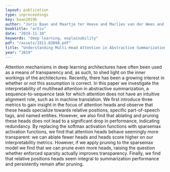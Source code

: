 ```yaml
---
layout: publication
type: inproceedings
key: baan2019b
author: "Joris Baan and Maartje ter Hoeve and Marlies van der Wees and Anne Schuth and Maarten de Rijke"
booktitle: "arXiv"
date: "2019-11-10"
keywords: "deep learning, explainability"
pdf: "/assets/1911.03898.pdf"
title: "Understanding Multi-Head Attention in Abstractive Summarization"
year: "2019"
---
```


Attention mechanisms in deep learning architectures have often been used as a means of transparency and, as such, to shed light on the inner workings of the architectures. Recently, there has been a growing interest in whether or not this assumption is correct. In this paper we investigate the interpretability of multihead attention in abstractive summarization, a sequence-to-sequence task for which attention does not have an intuitive alignment role, such as in machine translation. We first introduce three metrics to gain insight in the focus of attention heads and observe that these heads specialize towards relative positions, specific part-of-speech tags, and named entities. However, we also find that ablating and pruning these heads does not lead to a significant drop in performance, indicating redundancy. By replacing the softmax activation functions with sparsemax activation functions, we find that attention heads behave seemingly more transparent: we can ablate fewer heads and heads score higher on our interpretability metrics. However, if we apply pruning to the sparsemax model we find that we can prune even more heads, raising the question whether enforced sparsity actually improves transparency. Finally, we find that relative positions heads seem integral to summarization performance and persistently remain after pruning.
